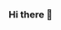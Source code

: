 ### Hi there 👋

<!--
**eliffyildirim1/eliffyildirim1** is a ✨ _special_ ✨ repository because its `README.md` (this file) appears on your GitHub profile.

M.Sc. Student and Data Science Researcher 🪐

I'm Elif from Turkey 🌸I graduated from Karabük University Computer Engineering Department in 2019 as an honor student. I developed an “e-Attendance in Kindergartens” project by using Image processing and Deep Learning techniques in the Undergraduate Project. I'm doing my master's degree in Artificial Intelligence at Karabuk University. I took courses on Artificial Neural Networks, Principles of Artificial Intelligence, Natural Language Processing and Deep Learning. Thanks to these lessons, I had the opportunity to develop many Artificial Intelligence projects using the ANN, RNN, CNN, LSTM artificial neural network architecture. I was also entitled to participate in the Data Science Bootcamp, which was initiated by the Wtech Women's Association in Technology and Datajarlabs, which lasted for 3 months, by passing the exams and the interview. In this bootcamp, I had the opportunity to carry out projects in the field of applied machine learning on data collection, analysis, data visualization, statistical operations and training-testing. The projects I have done are available in my github repo.  ⚡ 
And I am blogging about Artificial Intelligence. You can follow from this address at https://eliffyildirim1.medium.com/ 💥
- 🔭 I’m currently working on Deep Learning and Machine Learning
- 🌱 I’m currently learning Data Science.
- 💬 Ask me about C, Python, SQL, TensorFlow, PyTorch, Keras, Artificial Intelligence, Machine Learning Methods, Pandas, Scikit-learn, Matplotlib, CNN, RNN, LSTM artificial neural network architectures, NLP/Image-Pattern Recognition,Sentiment Analysis
- 📫 How to reach me: eliff.celikel@gmail.com
- 😄 
 [![Anurag's github stats](https://github-readme-stats.vercel.app/api?username=eliffyildirim1)](https://github.com/anuraghazra/github-readme-stats)
 

